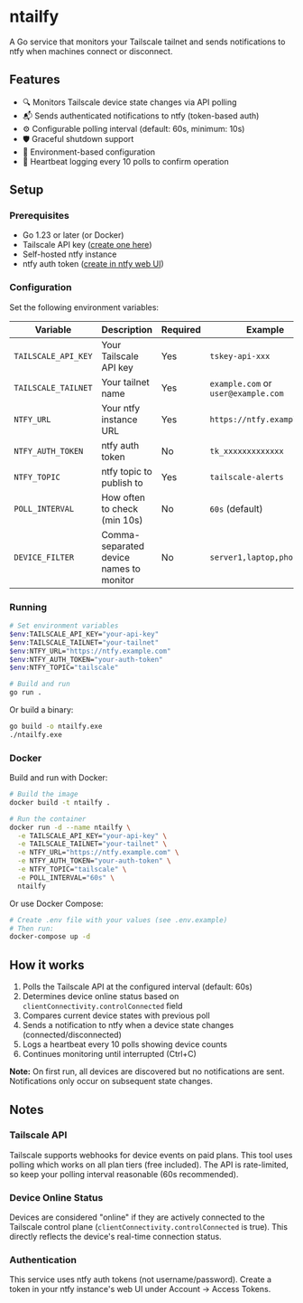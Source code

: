 # ntailfy

A Go service that monitors your Tailscale tailnet and sends notifications to ntfy when machines connect or disconnect.

## Features

- 🔍 Monitors Tailscale device state changes via API polling
- 📬 Sends authenticated notifications to ntfy (token-based auth)
- ⚙️ Configurable polling interval (default: 60s, minimum: 10s)
- 🛡️ Graceful shutdown support
- 🔐 Environment-based configuration
- 💓 Heartbeat logging every 10 polls to confirm operation

## Setup

### Prerequisites

- Go 1.23 or later (or Docker)
- Tailscale API key ([create one here](https://login.tailscale.com/admin/settings/keys))
- Self-hosted ntfy instance
- ntfy auth token ([create in ntfy web UI](https://docs.ntfy.sh/publish/#access-tokens))

### Configuration

Set the following environment variables:

| Variable | Description | Required | Example |
|----------|-------------|----------|---------|
| `TAILSCALE_API_KEY` | Your Tailscale API key | Yes | `tskey-api-xxx` |
| `TAILSCALE_TAILNET` | Your tailnet name | Yes | `example.com` or `user@example.com` |
| `NTFY_URL` | Your ntfy instance URL | Yes | `https://ntfy.example.com` |
| `NTFY_AUTH_TOKEN` | ntfy auth token | No | `tk_xxxxxxxxxxxxx` |
| `NTFY_TOPIC` | ntfy topic to publish to | Yes | `tailscale-alerts` |
| `POLL_INTERVAL` | How often to check (min 10s) | No | `60s` (default) |
| `DEVICE_FILTER` | Comma-separated device names to monitor | No | `server1,laptop,phone` |

### Running

```bash
# Set environment variables
$env:TAILSCALE_API_KEY="your-api-key"
$env:TAILSCALE_TAILNET="your-tailnet"
$env:NTFY_URL="https://ntfy.example.com"
$env:NTFY_AUTH_TOKEN="your-auth-token"
$env:NTFY_TOPIC="tailscale"

# Build and run
go run .
```

Or build a binary:

```bash
go build -o ntailfy.exe
./ntailfy.exe
```

### Docker

Build and run with Docker:

```bash
# Build the image
docker build -t ntailfy .

# Run the container
docker run -d --name ntailfy \
  -e TAILSCALE_API_KEY="your-api-key" \
  -e TAILSCALE_TAILNET="your-tailnet" \
  -e NTFY_URL="https://ntfy.example.com" \
  -e NTFY_AUTH_TOKEN="your-auth-token" \
  -e NTFY_TOPIC="tailscale" \
  -e POLL_INTERVAL="60s" \
  ntailfy
```

Or use Docker Compose:

```bash
# Create .env file with your values (see .env.example)
# Then run:
docker-compose up -d
```

## How it works

1. Polls the Tailscale API at the configured interval (default: 60s)
2. Determines device online status based on `clientConnectivity.controlConnected` field
3. Compares current device states with previous poll
4. Sends a notification to ntfy when a device state changes (connected/disconnected)
5. Logs a heartbeat every 10 polls showing device counts
6. Continues monitoring until interrupted (Ctrl+C)

**Note:** On first run, all devices are discovered but no notifications are sent. Notifications only occur on subsequent state changes.

## Notes

### Tailscale API
Tailscale supports webhooks for device events on paid plans. This tool uses polling which works on all plan tiers (free included). The API is rate-limited, so keep your polling interval reasonable (60s recommended).

### Device Online Status
Devices are considered "online" if they are actively connected to the Tailscale control plane (`clientConnectivity.controlConnected` is true). This directly reflects the device's real-time connection status.

### Authentication
This service uses ntfy auth tokens (not username/password). Create a token in your ntfy instance's web UI under Account → Access Tokens.
